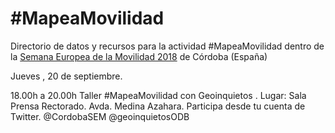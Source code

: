 # #MapeaMovilidad
Directorio de datos y recursos para la actividad #MapeaMovilidad dentro de la [Semana Europea de la Movilidad 2018](https://sem.cordoba.es/) de Córdoba (España)

	
Jueves , 20 de septiembre.

18.00h a 20.00h Taller #MapeaMovilidad con Geoinquietos . Lugar: Sala Prensa Rectorado. Avda. Medina Azahara. Participa desde tu cuenta de Twitter. @CordobaSEM @geoinquietosODB
